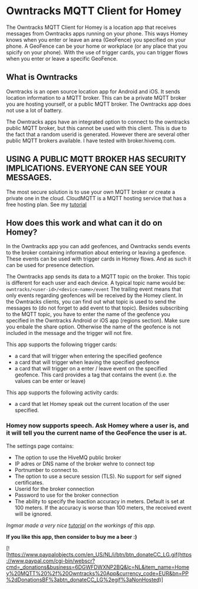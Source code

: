# Owntracks MQTT Client for Homey

The Owntracks MQTT Client for Homey is a location app that receives messages from Owntracks apps running on
your phone. This ways Homey knows when you enter or leave an area (GeoFence) you specified on your phone.
A GeoFence can be your home or workplace (or any place that you spicify on your phone). With the use of trigger
cards, you can trigger flows when you enter or leave a specific GeoFence.

## What is Owntracks
Owntracks is an open source location app for Android and iOS. It sends location information to a MQTT broker.
This can be a private MQTT broker you are hosting yourself, or a public MQTT broker. The Owntracks app does not
use a lot of battery.

The Owntracks apps have an integrated option to connect to the owntracks public MQTT broker, but this cannot be
used with this client. This is due to the fact that a random userid is generated. However there are several other
public MQTT brokers available. I have tested with broker.hivemq.com.

## USING A PUBLIC MQTT BROKER HAS SECURITY IMPLICATIONS. EVERYONE CAN SEE YOUR MESSAGES.

The most secure solution is to use your own MQTT broker or create a private one in the cloud. CloudMQTT is a MQTT
hosting service that has a free hosting plan. See my [tutorial](https://forum.athom.com/discussion/2810/use-cloudmqtt-as-a-broker-for-owntracks-or-mqtt-app)

## How does this work and what can it do on Homey?
In the Owntracks app you can add geofences, and Owntracks sends events to the broker containing information about
entering or leaving a geofence. These events can be used with trigger cards in Homey flows.
And as such it can be used for presence detection.

The Owntracks app sends its data to a MQTT topic on the broker. This topic is different for each user and each device.
A typical topic name would be: `owntracks/<user-id>/<device-name>/event`
The trailing event means that only events regarding geofences will be received by the Homey client. In the Owntracks 
clients, you can find out what topic is used to send the messages to (do not forget to add event to that topic).
Besides subscribing to the MQTT topic, you have to enter the name of the geofence you specified in the Owntracks Android
or iOS app (regions section). Make sure you enbale the share option. Otherwise the name of the geofence is not included in
the message and the trigger will not fire.

This app supports the following trigger cards:
- a card that will trigger when entering the specified geofence
- a card that will trigger when leaving the specified geofence
- a card that will trigger on a enter / leave event on the specified geofence. This card provides a tag that contains 
  the event (i.e. the values can be enter or leave)

This app supports the following activity cards:
- a card that let Homey speak out the current location of the user specified.

### Homey now supports speech. Ask Homey where a user is, and it will tell you the current name of the GeoFence the user is at.

The settings page contains:
- The option to use the HiveMQ public broker
- IP adres or DNS name of the broker wehre to connect top
- Portnumber to connect to.
- The option to use a secure session (TLS). No support for self signed certificates.
- Userid for the broker connection
- Password to use for the broker connection
- The ability to specify the loaction accuracy in meters. Default is set at 100 meters. If the accuracy is worse than
  100 meters, the received event will be ignored.

*Ingmar made a very nice [tutorial](https://forum.athom.com/discussion/2804/setup-homey-with-mqtt-for-location-detection/p1) on the workings of this app.*


**If you like this app, then consider to buy me a beer :)**

[![https://www.paypalobjects.com/en_US/NL/i/btn/btn_donateCC_LG.gif(https://www.paypal.com/cgi-bin/webscr?cmd=_donations&business=6DGWFDWXNP2BQ&lc=NL&item_name=Homey%20MQTT%20%2f%20Owntracks%20App&currency_code=EUR&bn=PP%2dDonationsBF%3abtn_donateCC_LG%2egif%3aNonHosted)]

